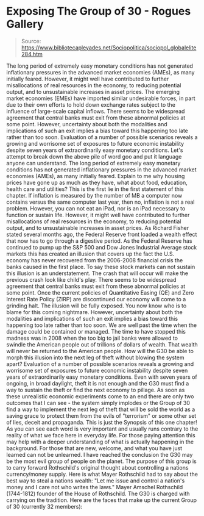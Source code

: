 # Exposing The Group of 30 - Rogues Gallery

> Source: https://www.bibliotecapleyades.net/Sociopolitica/sociopol_globalelite284.htm

The long period of extremely easy
monetary conditions has not generated
inflationary pressures in the advanced
market economies (AMEs), as many
initially feared.
However, it might well
have contributed to further
misallocations of real resources in the
economy, to reducing potential output,
and to unsustainable increases in asset
prices.
The
emerging market economies
(EMEs) have imported similar undesirable
forces, in part due to their own efforts
to hold down exchange rates subject to
the influence of large-scale capital
inflows.
There seems to be widespread
agreement that central banks must exit
from these abnormal policies at some
point.
However, uncertainty about both
the modalities and implications of such
an exit implies a bias toward this
happening too late rather than too soon.
Evaluation of a number of possible
scenarios reveals a growing and
worrisome set of exposures to future
economic instability despite seven years
of extraordinarily easy monetary
conditions.
Let's attempt to break down the above
pile of word goo and put it language anyone
can understand.
The long period of extremely easy
monetary conditions has not generated
inflationary pressures in the advanced
market economies (AMEs), as many initially
feared.
Explain to me why housing prices have
gone up as much as they have, what about
food, education, health care and utilities?
This is the first lie in the first statement
of this chapter.
If inflation is measured by
the number of MB a computer now contains
versus the same computer last year, then no,
inflation is not a real problem. However,
you can not eat an iPad, nor is an iPad
necessary to function or sustain life.
However, it might well have
contributed to further misallocations of
real resources in the economy, to reducing
potential output, and to unsustainable
increases in asset prices.
As Richard Fisher stated several months
ago, the Federal Reserve
front loaded a wealth effect that now has to
go through a digestive period.
As the
Federal Reserve has continued to pump up the
S&P 500 and Dow Jones Industrial Average
stock markets this has created an illusion
that covers up the fact the U.S. economy has
never recovered from the 2006-2008 financial
crisis the banks caused in the first place.
To say these stock markets can not sustain
this illusion is an understatement. The
crash that will occur will make the previous
crash look like child's play.
There seems to be widespread
agreement that central banks must exit from
these abnormal policies at some point.
Once the current policies of
Quantitative
Easing (QE) and
Zero Interest Rate Policy
(ZIRP) are discontinued our economy will
come to a grinding halt. The illusion will
be fully exposed. You now know who is to
blame for this coming nightmare.
However, uncertainty about both the
modalities and implications of such an exit
implies a bias toward this happening too
late rather than too soon.
We are well past the time when the damage
could be contained or managed. The time to
have stopped this madness
was in 2008 when
the too big to jail banks were allowed to
swindle the American people out of trillions
of dollars of wealth. That wealth will never
be returned to the American people.
How will
the G30 be able to morph this illusion into
the next leg of theft without blowing the
system apart?
Evaluation of a number of possible
scenarios reveals a growing and worrisome
set of exposures to future economic
instability despite seven years of
extraordinarily easy monetary conditions.
Even with seven years of ongoing, in
broad daylight, theft it is not enough and
the G30 must find a way to sustain the theft
or find the next economy to pillage.
As soon
as these unrealistic economic experiments
come to an end there are only two outcomes
that I can see - the system simply implodes
or the Group of 30 find a way to
implement the next leg of theft that will be
sold the world as a saving grace to protect
them from the evils of "terrorism" or some
other set of lies, deceit and propaganda.
This is just the Synopsis of this one
chapter! As you can see each word is very
important and usually runs contrary to the
reality of what we face here in everyday
life.
For those paying attention this may
help with a deeper understanding of what is
actually happening in the background. For
those that are new, welcome, and what you
have just learned can not be unlearned.
I have reached the conclusion the G30 may
be the most evil group of people on the
planet. The purpose of this group is to
carry forward Rothschild's original thought
about controlling a nations currency/money
supply.
Here is what
Mayer Rothschild had to
say about the best way to
steal a nations wealth:
"Let me issue and control a nation's
money and I care not who writes the laws."
Mayer Amschel Rothschild (1744-1812)
founder of the
House of Rothschild.
The G30 is charged with carrying on the
tradition.
Here are the faces that make up the
current Group of 30 (currently 32 members):
